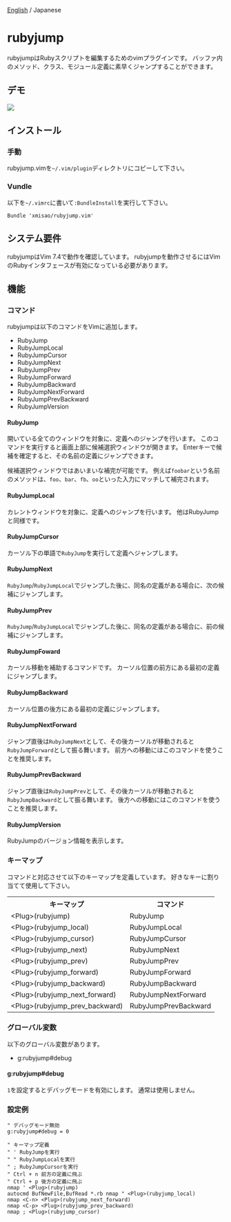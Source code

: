 [English](https://github.com/xmisao/rubyjump.vim) / Japanese

rubyjump
=============

rubyjumpはRubyスクリプトを編集するためのvimプラグインです。
バッファ内のメソッド、クラス、モジュール定義に素早くジャンプすることができます。

## デモ

<img src="http://www.xmisao.com/assets/2014_05_02_xrubyjump_demo.gif">

## インストール

### 手動

rubyjump.vimを`~/.vim/plugin`ディレクトリにコピーして下さい。

### Vundle

以下を`~/.vimrc`に書いて`:BundleInstall`を実行して下さい。

~~~~
Bundle 'xmisao/rubyjump.vim'
~~~~

## システム要件

rubyjumpはVim 7.4で動作を確認しています。
rubyjumpを動作させるにはVimのRubyインタフェースが有効になっている必要があります。

## 機能

### コマンド

rubyjumpは以下のコマンドをVimに追加します。

- RubyJump
- RubyJumpLocal
- RubyJumpCursor
- RubyJumpNext
- RubyJumpPrev
- RubyJumpForward
- RubyJumpBackward
- RubyJumpNextForward
- RubyJumpPrevBackward
- RubyJumpVersion

#### RubyJump

開いている全てのウィンドウを対象に、定義へのジャンプを行います。
このコマンドを実行すると画面上部に候補選択ウィンドウが開きます。
Enterキーで候補を確定すると、その名前の定義にジャンプできます。

候補選択ウィンドウではあいまいな補完が可能です。
例えば`foobar`という名前のメソッドは、`foo`、`bar`、`fb`、`oo`といった入力にマッチして補完されます。

#### RubyJumpLocal

カレントウィンドウを対象に、定義へのジャンプを行います。
他はRubyJumpと同様です。

#### RubyJumpCursor

カーソル下の単語で`RubyJump`を実行して定義へジャンプします。

#### RubyJumpNext

`RubyJump`/`RubyJumpLocal`でジャンプした後に、同名の定義がある場合に、次の候補にジャンプします。

#### RubyJumpPrev

`RubyJump`/`RubyJumpLocal`でジャンプした後に、同名の定義がある場合に、前の候補にジャンプします。

#### RubyJumpFoward

カーソル移動を補助するコマンドです。
カーソル位置の前方にある最初の定義にジャンプします。

#### RubyJumpBackward

カーソル位置の後方にある最初の定義にジャンプします。

#### RubyJumpNextForward

ジャンプ直後は`RubyJumpNext`として、その後カーソルが移動されると`RubyJumpForward`として振る舞います。
前方への移動にはこのコマンドを使うことを推奨します。

#### RubyJumpPrevBackward

ジャンプ直後は`RubyJumpPrev`として、その後カーソルが移動されると`RubyJumpBackward`として振る舞います。
後方への移動にはこのコマンドを使うことを推奨します。

#### RubyJumpVersion

RubyJumpのバージョン情報を表示します。

### キーマップ

コマンドと対応させて以下のキーマップを定義しています。
好きなキーに割り当てて使用して下さい。

<table>
<tr><th>キーマップ</th><th>コマンド</th><tr>
<tr><td>&lt;Plug&gt;(rubyjump)</td><td>RubyJump</td></tr>
<tr><td>&lt;Plug&gt;(rubyjump_local)</td><td>RubyJumpLocal</td></tr>
<tr><td>&lt;Plug&gt;(rubyjump_cursor)</td><td>RubyJumpCursor</td></tr>
<tr><td>&lt;Plug&gt;(rubyjump_next)</td><td>RubyJumpNext</td></tr>
<tr><td>&lt;Plug&gt;(rubyjump_prev)</td><td>RubyJumpPrev</td></tr>
<tr><td>&lt;Plug&gt;(rubyjump_forward)</td><td>RubyJumpForward</td></tr>
<tr><td>&lt;Plug&gt;(rubyjump_backward)</td><td>RubyJumpBackward</td></tr>
<tr><td>&lt;Plug&gt;(rubyjump_next_forward)</td><td>RubyJumpNextForward</td></tr>
<tr><td>&lt;Plug&gt;(rubyjump_prev_backward)</td><td>RubyJumpPrevBackward</td></tr>
</table>

### グローバル変数

以下のグローバル変数があります。

- g:rubyjump#debug

#### g:rubyjump#debug

`1`を設定するとデバッグモードを有効にします。
通常は使用しません。

### 設定例

~~~~
" デバッグモード無効
g:rubyjump#debug = 0

" キーマップ定義
" ' RubyJumpを実行
" " RubyJumpLocalを実行
" ; RubyJumpCursorを実行
" Ctrl + n 前方の定義に飛ぶ
" Ctrl + p 後方の定義に飛ぶ
nmap ' <Plug>(rubyjump)
autocmd BufNewFile,BufRead *.rb nmap " <Plug>(rubyjump_local)
nmap <C-n> <Plug>(rubyjump_next_forward)
nmap <C-p> <Plug>(rubyjump_prev_backward)
nmap ; <Plug>(rubyjump_cursor)
~~~~
